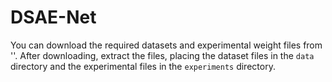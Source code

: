 # DSAE-Net
You can download the required datasets and experimental weight files from ''. After downloading, extract the files, placing the dataset files in the `data` directory and the experimental files in the `experiments` directory.
